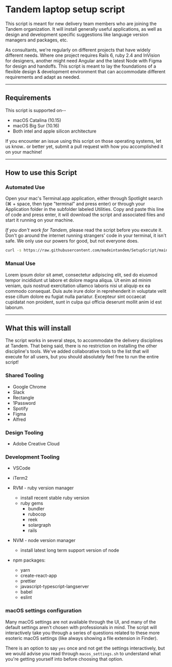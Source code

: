 # Tandem laptop setup script

This script is meant for new delivery team members who are joining the Tandem
organization. It will install generally useful applications, as well as design
and development specific suggestions like language version managers and
packages, etc.

As consultants, we're regularly on different projects that have widely different
needs. Where one project requires Rails 6, ruby 2.4 and InVision for designers, another might need
Angular and the latest Node with Figma for design and handoffs. This script is meant to lay the
foundations of a flexible design & development environment that can accommodate different
requirements and adapt as needed.

---

## Requirements

This script is supported on--
* macOS Catalina (10.15)
* macOS Big Sur (10.16)
* Both intel and apple silicon architecture

If you encounter an issue using this script on those operating systems, let us
know.. or better yet, submit a pull request with how you accomplished it on your
machine!

---

## How to use this Script

### Automated Use

Open your mac's Terminal.app application, either through Spotlight search (⌘ +
space, then type "terminal" and press enter) or through your Application folder
in the subfolder labeled Utilities. Copy and paste this line of code and press
enter, it will download the script and associated files and start it running on
your machine.

*If you don't work for Tandem,* please read the script before you execute it.
Don't go around the internet running strangers' code in your terminal, it isn't
safe. We only use our powers for good, but not everyone does.

```bash
curl -s https://raw.githubusercontent.com/madeintandem/SetupScript/main/setup_script.sh | sh
```

### Manual Use

Lorem ipsum dolor sit amet, consectetur adipiscing elit, sed do eiusmod tempor incididunt ut labore et dolore magna aliqua. Ut enim ad minim veniam, quis nostrud exercitation ullamco laboris nisi ut aliquip ex ea commodo consequat. Duis aute irure dolor in reprehenderit in voluptate velit esse cillum dolore eu fugiat nulla pariatur. Excepteur sint occaecat cupidatat non proident, sunt in culpa qui officia deserunt mollit anim id est laborum.

---

## What this will install

The script works in several steps, to accommodate the delivery disciplines at
Tandem. That being said, there is no restriction on installing the other
discipline's tools. We've added collaborative tools to the list that will
execute for all users, but you should absolutely feel free to run the entire
script!

### Shared Tooling

* Google Chrome
* Slack
* Rectangle
* 1Password
* Spotify
* Figma
* Alfred

### Design Tooling

* Adobe Creative Cloud

### Development Tooling

* VSCode
* iTerm2
* RVM - ruby version manager
  * install recent stable ruby version
  - ruby gems
    - bundler
    - rubocop
    - reek
    - solargraph
    - rails

* NVM - node version manager
  * install latest long term support version of node
* npm packages:
  * yarn
  * create-react-app
  * prettier
  * javascript-typescript-langserver
  * babel
  * eslint

### macOS settings configuration

Many macOS settings are not available through the UI, and many of the default
settings aren't chosen with professionals in mind. The script will interactively
take you through a series of questions related to these more esoteric macOS
settings (like always showing a file extension in Finder).

There is an option to say `yes` once and not get the settings interactively, but
we would advise you read through `macos_settings.sh` to understand what you're
getting yourself into before choosing that option.